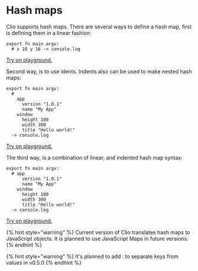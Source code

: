 # Hash maps

Clio supports hash maps. There are several ways to define a hash map, first is defining them in a linear fashion:

```text
export fn main argv:
  # x 10 y 16 -> console.log
```

[Try on playground.](https://clio-playground.pouyae.vercel.app/?code=export%20fn%20main%20argv%3A%0A%20%20%23%20x%3A%2010%20y%3A%2016%20-%3E%20console.log)

Second way, is to use idents. Indents also can be used to make nested hash maps:

```text
export fn main argv:
  #
    app
      version "1.0.1"
      name "My App"
    window
      height 100
      width 300
      title "Hello world!"
  -> console.log
```

[Try on playground.](https://clio-playground.pouyae.vercel.app/?code=export%20fn%20main%20argv%3A%0A%20%20%23%0A%20%20%20%20app%3A%0A%20%20%20%20%20%20version%3A%20%221.0.1%22%0A%20%20%20%20%20%20name%3A%20%22My%20App%22%0A%20%20%20%20window%3A%0A%20%20%20%20%20%20height%3A%20100%0A%20%20%20%20%20%20width%3A%20300%0A%20%20%20%20%20%20title%3A%20%22Hello%20world!%22%0A%20%20-%3E%20console.log)

The third way, is a combination of linear, and indented hash map syntax:

```text
export fn main argv:
  # app
      version "1.0.1"
      name "My App"
    window
      height 100
      width 300
      title "Hello world!"
  -> console.log
```

[Try on playground.](https://clio-playground.pouyae.vercel.app/?code=export%20fn%20main%20argv%3A%0A%20%20%23%20app%3A%0A%20%20%20%20%20%20version%3A%20%221.0.1%22%0A%20%20%20%20%20%20name%3A%20%22My%20App%22%0A%20%20%20%20window%3A%0A%20%20%20%20%20%20height%3A%20100%0A%20%20%20%20%20%20width%3A%20300%0A%20%20%20%20%20%20title%3A%20%22Hello%20world!%22%0A%20%20-%3E%20console.log)

{% hint style="warning" %}
Current version of Clio translates hash maps to JavaScript objects. It is planned to use JavaScript Maps in future versions.
{% endhint %}

{% hint style="warning" %}
It's planned to add : to separate keys from values in v0.5.0
{% endhint %}

